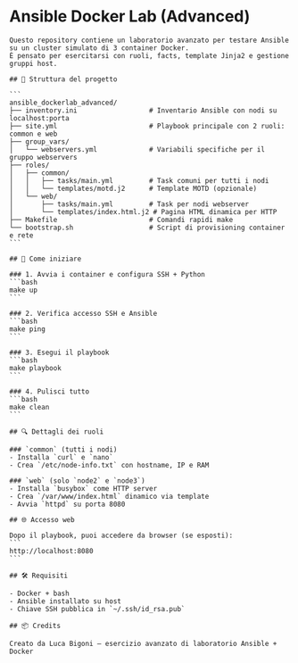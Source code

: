  # Ansible Docker Lab (Advanced)

    Questo repository contiene un laboratorio avanzato per testare Ansible su un cluster simulato di 3 container Docker.  
    È pensato per esercitarsi con ruoli, facts, template Jinja2 e gestione gruppi host.

    ## 🧱 Struttura del progetto

    ```
    ansible_dockerlab_advanced/
    ├── inventory.ini                  # Inventario Ansible con nodi su localhost:porta
    ├── site.yml                       # Playbook principale con 2 ruoli: common e web
    ├── group_vars/
    │   └── webservers.yml             # Variabili specifiche per il gruppo webservers
    ├── roles/
    │   ├── common/
    │   │   ├── tasks/main.yml         # Task comuni per tutti i nodi
    │   │   └── templates/motd.j2      # Template MOTD (opzionale)
    │   └── web/
    │       ├── tasks/main.yml         # Task per nodi webserver
    │       └── templates/index.html.j2 # Pagina HTML dinamica per HTTP
    ├── Makefile                       # Comandi rapidi make
    └── bootstrap.sh                   # Script di provisioning container e rete
    ```

    ## 🚀 Come iniziare

    ### 1. Avvia i container e configura SSH + Python
    ```bash
    make up
    ```

    ### 2. Verifica accesso SSH e Ansible
    ```bash
    make ping
    ```

    ### 3. Esegui il playbook
    ```bash
    make playbook
    ```

    ### 4. Pulisci tutto
    ```bash
    make clean
    ```

    ## 🔍 Dettagli dei ruoli

    ### `common` (tutti i nodi)
    - Installa `curl` e `nano`
    - Crea `/etc/node-info.txt` con hostname, IP e RAM

    ### `web` (solo `node2` e `node3`)
    - Installa `busybox` come HTTP server
    - Crea `/var/www/index.html` dinamico via template
    - Avvia `httpd` su porta 8080

    ## 🌐 Accesso web

    Dopo il playbook, puoi accedere da browser (se esposti):
    ```
    http://localhost:8080
    ```

    ## 🛠 Requisiti

    - Docker + bash
    - Ansible installato su host
    - Chiave SSH pubblica in `~/.ssh/id_rsa.pub`

    ## 📦 Credits

    Creato da Luca Bigoni — esercizio avanzato di laboratorio Ansible + Docker
